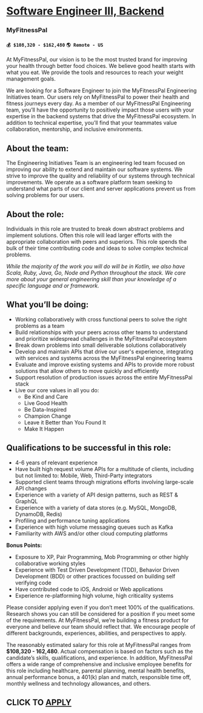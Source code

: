 # [Software Engineer III, Backend](https://www.remotewlb.com/apply/software-engineer-iii-backend)  
### MyFitnessPal  
#### `💰 $108,320 - $162,480` `🌎 Remote - US`  

At MyFitnessPal, our vision is to be the most trusted brand for improving your health through better food choices. We believe good health starts with what you eat. We provide the tools and resources to reach your weight management goals.

We are looking for a Software Engineer to join the MyFitnessPal Engineering Initiatives team. Our users rely on MyFitnessPal to power their health and fitness journeys every day. As a member of our MyFitnessPal Engineering team, you’ll have the opportunity to positively impact those users with your expertise in the backend systems that drive the MyFitnessPal ecosystem. In addition to technical expertise, you’ll find that your teammates value collaboration, mentorship, and inclusive environments.

## **About the team:**

The Engineering Initiatives Team is an engineering led team focused on improving our ability to extend and maintain our software systems. We strive to improve the quality and reliability of our systems through technical improvements. We operate as a software platform team seeking to understand what parts of our client and server applications prevent us from solving problems for our users.

## **About the role:**

Individuals in this role are trusted to break down abstract problems and implement solutions. Often this role will lead larger efforts with the appropriate collaboration with peers and superiors. This role spends the bulk of their time contributing code and ideas to solve complex technical problems.

_While the majority of the work you will do will be in Kotlin, we also have Scala, Ruby, Java, Go, Node and Python throughout the stack. We care more about your general engineering skill than your knowledge of a specific language and or framework._

## **What you’ll be doing:**

  * Working collaboratively with cross functional peers to solve the right problems as a team
  * Build relationships with your peers across other teams to understand and prioritize widespread challenges in the MyFitnessPal ecosystem
  * Break down problems into small deliverable solutions collaboratively
  * Develop and maintain APIs that drive our user's experience, integrating with services and systems across the MyFitnessPal engineering teams
  * Evaluate and improve existing systems and APIs to provide more robust solutions that allow others to move quickly and efficiently
  * Support resolution of production issues across the entire MyFitnessPal stack
  * Live our core values in all you do:
    * Be Kind and Care
    * Live Good Health
    * Be Data-Inspired
    * Champion Change
    * Leave it Better than You Found It
    * Make It Happen

## **Qualifications to be successful in this role:**

  * 4-6 years of relevant experience
  * Have built high request volume APIs for a multitude of clients, including but not limited to: Mobile, Web, Third-Party integrators
  * Supported client teams through migrations efforts involving large-scale API changes
  * Experience with a variety of API design patterns, such as REST & GraphQL
  * Experience with a variety of data stores (e.g. MySQL, MongoDB, DynamoDB, Redis)
  * Profiling and performance tuning applications
  * Experience with high volume messaging queues such as Kafka
  * Familiarity with AWS and/or other cloud computing platforms

**Bonus Points:**

  * Exposure to XP, Pair Programming, Mob Programming or other highly collaborative working styles
  * Experience with Test Driven Development (TDD), Behavior Driven Development (BDD) or other practices focussed on building self verifying code
  * Have contributed code to iOS, Android or Web applications
  * Experience re-platforming high volume, high criticality systems

Please consider applying even if you don’t meet 100% of the qualifications. Research shows you can still be considered for a position if you meet some of the requirements. At MyFitnessPal, we’re building a fitness product for everyone and believe our team should reflect that. We encourage people of different backgrounds, experiences, abilities, and perspectives to apply.

The reasonably estimated salary for this role at MyFitnessPal ranges from **$108,320 - 162,480**. Actual compensation is based on factors such as the candidate’s skills, qualifications, and experience. In addition, MyFitnessPal offers a wide range of comprehensive and inclusive employee benefits for this role including healthcare, parental planning, mental health benefits, annual performance bonus, a 401(k) plan and match, responsible time off, monthly wellness and technology allowances, and others.

  
## CLICK TO [APPLY](https://www.remotewlb.com/apply/software-engineer-iii-backend)

